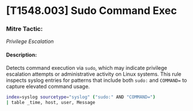 # [T1548.003] Sudo Command Exec

### Mitre Tactic:  
*Privilege Escalation*

#### Description:  
Detects command execution via `sudo`, which may indicate privilege escalation attempts or administrative activity on Linux systems. This rule inspects syslog entries for patterns that include both `sudo:` and `COMMAND=` to capture elevated command usage.

```bash
index=syslog sourcetype="syslog" ("sudo:" AND "COMMAND=")
| table _time, host, user, Message
```